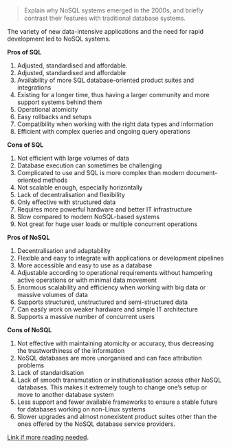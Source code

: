 > Explain why NoSQL systems emerged in the 2000s, and brieﬂy contrast their
> features with traditional database systems.

The variety of new data-intensive applications and the need for rapid development led to NoSQL systems.

**Pros of SQL**

1. Adjusted, standardised and affordable.
2. Adjusted, standardised and affordable
3. Availability of more SQL database-oriented product suites and integrations
4. Existing for a longer time, thus having a larger community and more support systems behind them
5. Operational atomicity
6. Easy rollbacks and setups
7. Compatibility when working with the right data types and information
8. Efficient with complex queries and ongoing query operations

**Cons of SQL**

1. Not efficient with large volumes of data
2. Database execution can sometimes be challenging
3. Complicated to use and SQL is more complex than modern document-oriented methods
4. Not scalable enough, especially horizontally
5. Lack of decentralisation and flexibility
6. Only effective with structured data
7. Requires more powerful hardware and better IT infrastructure
8. Slow compared to modern NoSQL-based systems
9. Not great for huge user loads or multiple concurrent operations

**Pros of NoSQL**

1. Decentralisation and adaptability
2. Flexible and easy to integrate with applications or development pipelines
3. More accessible and easy to use as a database
4. Adjustable according to operational requirements without hampering active operations or with minimal data movement
5. Enormous scalability and efficiency when working with big data or massive volumes of data
6. Supports structured, unstructured and semi-structured data
7. Can easily work on weaker hardware and simple IT architecture
8. Supports a massive number of concurrent users

**Cons of NoSQL**

1. Not effective with maintaining atomicity or accuracy, thus decreasing the trustworthiness of the information
2. NoSQL databases are more unorganised and can face attribution problems
3. Lack of standardisation
4. Lack of smooth transmutation or institutionalisation across other NoSQL databases. This makes it extremely tough to change one’s setup or move to another database system
5. Less support and fewer available frameworks to ensure a stable future for databases working on non-Linux systems
6. Slower upgrades and almost nonexistent product suites other than the ones offered by the NoSQL database service providers.

[Link if more reading needed](https://www.datastax.com/blog/sql-vs-nosql-pros-cons).
